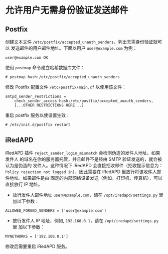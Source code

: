 # 允许用户无需身份验证发送邮件

## Postfix

创建文本文件 `/etc/postfix/accepted_unauth_senders`，列出无需身份验证就可以
发送邮件的用户邮件地址。下面以用户 `user@example.com` 为例：

```
user@example.com OK
```

使用 `postmap` 命令建立哈希数据库文件：

```
# postmap hash:/etc/postfix/accepted_unauth_senders
```

修改 Postfix 配置文件 `/etc/postfix/main.cf` 以使用该文件：

```
smtpd_sender_restrictions =
    check_sender_access hash:/etc/postfix/accepted_unauth_senders,
    [...OTHER RESTRICTIONS HERE...]
```

重启 postfix 服务以使设置生效：

```
# /etc/init.d/postfix restart
```

## iRedAPD

iRedAPD 插件 `reject_sender_login_mismatch` 会检测伪造的发件人地址。如果发件人
的域名在你的服务器托管，并且邮件不是经由 SMTP 验证发送的，就会被认为是伪造的
发件人。这种情况下 iRedAPD 会直接拒收邮件（拒收提示信息为：`Policy rejection
not logged in`），因此需要在 iRedAPD 里放行将该收件人邮件地址。如果邮件是由
固定的内部网络设备发送（例如，打印机、传真机），可以直接放行 IP 地址。

* 放行发件人邮件地址 `user@example.com`，请在  `/opt/iredapd/settings.py` 里
  加以下参数：

```
ALLOWED_FORGED_SENDERS = ['user@example.com']
```

* 放行发件人 IP 地址，例如, `192.168.0.1`，请在 `/opt/iredapd/settings.py` 里
  加以下参数：

```
MYNETWORKS = ['192.168.0.1']
```

修改后需要重启 iRedAPD 服务。

